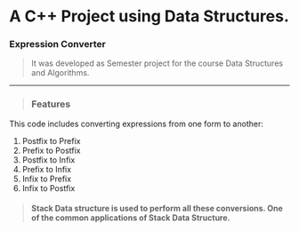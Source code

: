 # A C++ Project using Data Structures.
### Expression Converter
> It was developed as Semester project for the course Data Structures and Algorithms.

<hr/>

> ### Features
This code includes converting expressions from one form to another: 
1. Postfix to Prefix
2. Prefix to Postfix
3. Postfix to Infix
4. Prefix to Infix
5. Infix to Prefix
6. Infix to Postfix

> #### **Stack Data structure** is used to perform all these conversions. One of the common applications of Stack Data Structure.

